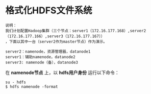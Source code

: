 格式化HDFS文件系统
=================================================================================
```
说明：
我们计划配置Hadoop集群（三个节点：server1（172.16.177.168）,server2（172.16.177.166）,server3（172.16.177.167））
，下面以其中一台（server2作为master节点）作为演示。

server2：namenode，资源管理器，datanode1
server1：辅助namenode，datanode2
server3: namenode（备），datanode3
```
在 **namenode节点** 上，以 **hdfs用户身份** 运行以下命令：
```shell
su - hdfs
$ hdfs namenode -format
```
